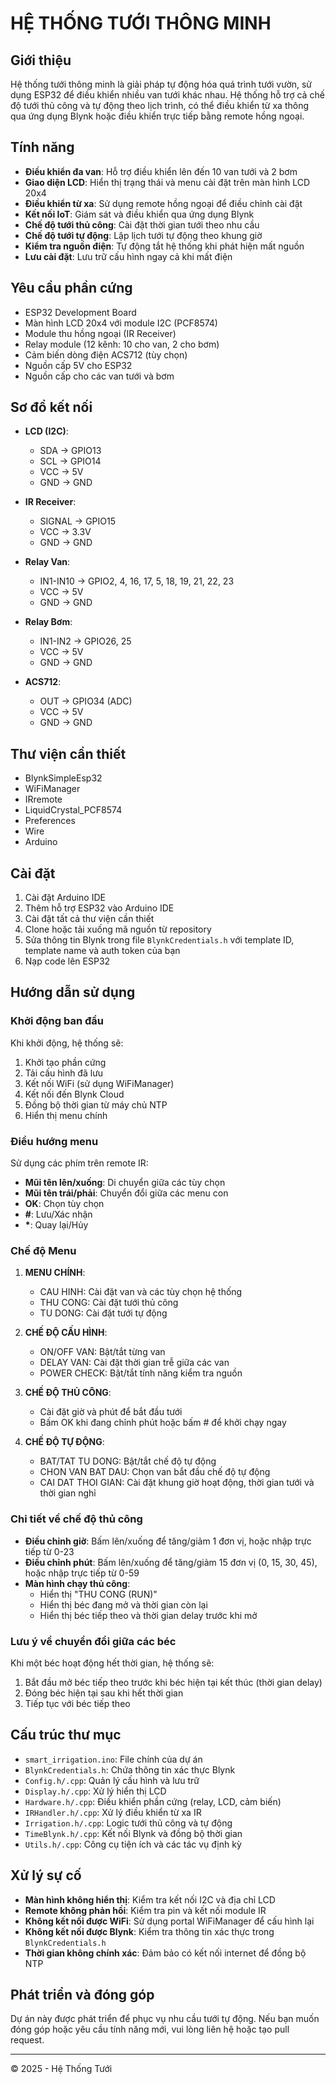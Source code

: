 # HỆ THỐNG TƯỚI THÔNG MINH

## Giới thiệu

Hệ thống tưới thông minh là giải pháp tự động hóa quá trình tưới vườn, sử dụng ESP32 để điều khiển nhiều van tưới khác nhau. Hệ thống hỗ trợ cả chế độ tưới thủ công và tự động theo lịch trình, có thể điều khiển từ xa thông qua ứng dụng Blynk hoặc điều khiển trực tiếp bằng remote hồng ngoại.

## Tính năng

-   **Điều khiển đa van**: Hỗ trợ điều khiển lên đến 10 van tưới và 2 bơm
-   **Giao diện LCD**: Hiển thị trạng thái và menu cài đặt trên màn hình LCD 20x4
-   **Điều khiển từ xa**: Sử dụng remote hồng ngoại để điều chỉnh cài đặt
-   **Kết nối IoT**: Giám sát và điều khiển qua ứng dụng Blynk
-   **Chế độ tưới thủ công**: Cài đặt thời gian tưới theo nhu cầu
-   **Chế độ tưới tự động**: Lập lịch tưới tự động theo khung giờ
-   **Kiểm tra nguồn điện**: Tự động tắt hệ thống khi phát hiện mất nguồn
-   **Lưu cài đặt**: Lưu trữ cấu hình ngay cả khi mất điện

## Yêu cầu phần cứng

-   ESP32 Development Board
-   Màn hình LCD 20x4 với module I2C (PCF8574)
-   Module thu hồng ngoại (IR Receiver)
-   Relay module (12 kênh: 10 cho van, 2 cho bơm)
-   Cảm biến dòng điện ACS712 (tùy chọn)
-   Nguồn cấp 5V cho ESP32
-   Nguồn cấp cho các van tưới và bơm

## Sơ đồ kết nối

-   **LCD (I2C)**:

    -   SDA -> GPIO13
    -   SCL -> GPIO14
    -   VCC -> 5V
    -   GND -> GND

-   **IR Receiver**:

    -   SIGNAL -> GPIO15
    -   VCC -> 3.3V
    -   GND -> GND

-   **Relay Van**:

    -   IN1-IN10 -> GPIO2, 4, 16, 17, 5, 18, 19, 21, 22, 23
    -   VCC -> 5V
    -   GND -> GND

-   **Relay Bơm**:

    -   IN1-IN2 -> GPIO26, 25
    -   VCC -> 5V
    -   GND -> GND

-   **ACS712**:
    -   OUT -> GPIO34 (ADC)
    -   VCC -> 5V
    -   GND -> GND

## Thư viện cần thiết

-   BlynkSimpleEsp32
-   WiFiManager
-   IRremote
-   LiquidCrystal_PCF8574
-   Preferences
-   Wire
-   Arduino

## Cài đặt

1. Cài đặt Arduino IDE
2. Thêm hỗ trợ ESP32 vào Arduino IDE
3. Cài đặt tất cả thư viện cần thiết
4. Clone hoặc tải xuống mã nguồn từ repository
5. Sửa thông tin Blynk trong file `BlynkCredentials.h` với template ID, template name và auth token của bạn
6. Nạp code lên ESP32

## Hướng dẫn sử dụng

### Khởi động ban đầu

Khi khởi động, hệ thống sẽ:

1. Khởi tạo phần cứng
2. Tải cấu hình đã lưu
3. Kết nối WiFi (sử dụng WiFiManager)
4. Kết nối đến Blynk Cloud
5. Đồng bộ thời gian từ máy chủ NTP
6. Hiển thị menu chính

### Điều hướng menu

Sử dụng các phím trên remote IR:

-   **Mũi tên lên/xuống**: Di chuyển giữa các tùy chọn
-   **Mũi tên trái/phải**: Chuyển đổi giữa các menu con
-   **OK**: Chọn tùy chọn
-   **#**: Lưu/Xác nhận
-   **\***: Quay lại/Hủy

### Chế độ Menu

1. **MENU CHÍNH**:

    - CAU HINH: Cài đặt van và các tùy chọn hệ thống
    - THU CONG: Cài đặt tưới thủ công
    - TU DONG: Cài đặt tưới tự động

2. **CHẾ ĐỘ CẤU HÌNH**:

    - ON/OFF VAN: Bật/tắt từng van
    - DELAY VAN: Cài đặt thời gian trễ giữa các van
    - POWER CHECK: Bật/tắt tính năng kiểm tra nguồn

3. **CHẾ ĐỘ THỦ CÔNG**:

    - Cài đặt giờ và phút để bắt đầu tưới
    - Bấm OK khi đang chỉnh phút hoặc bấm # để khởi chạy ngay

4. **CHẾ ĐỘ TỰ ĐỘNG**:
    - BAT/TAT TU DONG: Bật/tắt chế độ tự động
    - CHON VAN BAT DAU: Chọn van bắt đầu chế độ tự động
    - CAI DAT THOI GIAN: Cài đặt khung giờ hoạt động, thời gian tưới và thời gian nghỉ

### Chi tiết về chế độ thủ công

-   **Điều chỉnh giờ**: Bấm lên/xuống để tăng/giảm 1 đơn vị, hoặc nhập trực tiếp từ 0-23
-   **Điều chỉnh phút**: Bấm lên/xuống để tăng/giảm 15 đơn vị (0, 15, 30, 45), hoặc nhập trực tiếp từ 0-59
-   **Màn hình chạy thủ công**:
    -   Hiển thị "THU CONG (RUN)"
    -   Hiển thị béc đang mở và thời gian còn lại
    -   Hiển thị béc tiếp theo và thời gian delay trước khi mở

### Lưu ý về chuyển đổi giữa các béc

Khi một béc hoạt động hết thời gian, hệ thống sẽ:

1. Bắt đầu mở béc tiếp theo trước khi béc hiện tại kết thúc (thời gian delay)
2. Đóng béc hiện tại sau khi hết thời gian
3. Tiếp tục với béc tiếp theo

## Cấu trúc thư mục

-   `smart_irrigation.ino`: File chính của dự án
-   `BlynkCredentials.h`: Chứa thông tin xác thực Blynk
-   `Config.h/.cpp`: Quản lý cấu hình và lưu trữ
-   `Display.h/.cpp`: Xử lý hiển thị LCD
-   `Hardware.h/.cpp`: Điều khiển phần cứng (relay, LCD, cảm biến)
-   `IRHandler.h/.cpp`: Xử lý điều khiển từ xa IR
-   `Irrigation.h/.cpp`: Logic tưới thủ công và tự động
-   `TimeBlynk.h/.cpp`: Kết nối Blynk và đồng bộ thời gian
-   `Utils.h/.cpp`: Công cụ tiện ích và các tác vụ định kỳ

## Xử lý sự cố

-   **Màn hình không hiển thị**: Kiểm tra kết nối I2C và địa chỉ LCD
-   **Remote không phản hồi**: Kiểm tra pin và kết nối module IR
-   **Không kết nối được WiFi**: Sử dụng portal WiFiManager để cấu hình lại
-   **Không kết nối được Blynk**: Kiểm tra thông tin xác thực trong `BlynkCredentials.h`
-   **Thời gian không chính xác**: Đảm bảo có kết nối internet để đồng bộ NTP

## Phát triển và đóng góp

Dự án này được phát triển để phục vụ nhu cầu tưới tự động. Nếu bạn muốn đóng góp hoặc yêu cầu tính năng mới, vui lòng liên hệ hoặc tạo pull request.

---

© 2025 - Hệ Thống Tưới
